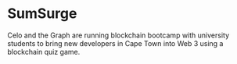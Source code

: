 # SumSurge
Celo and the Graph are running blockchain bootcamp with university students to bring new developers in Cape Town into Web 3 using a blockchain quiz game.
